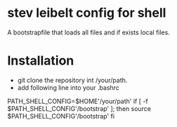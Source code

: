 stev leibelt config for shell
================

A bootstrapfile that loads all files and if exists local files.

Installation
============
* git clone the repository int /your/path.
* add following line into your .bashrc

PATH_SHELL_CONFIG=$HOME'/your/path'
if [ -f $PATH_SHELL_CONFIG'/bootstrap' ]; then
  source $PATH_SHELL_CONFIG'/bootstrap'
fi
